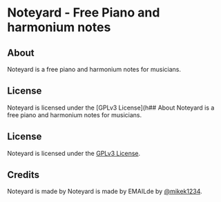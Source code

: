 # Noteyard - Free Piano and harmonium notes

## About
Noteyard is a free piano and harmonium notes for musicians.
## License
Noteyard is licensed under the [GPLv3 License](h## About
Noteyard is a free piano and harmonium notes for musicians.
## License
Noteyard is licensed under the [GPLv3 License](URL_ADDRESS.gnu.org/licenses/gpl-3.0.en.html).
## Credits
Noteyard is made by
Noteyard is made by EMAILde by [@mikek1234](URL_ADDRESS.com/mikek1234).